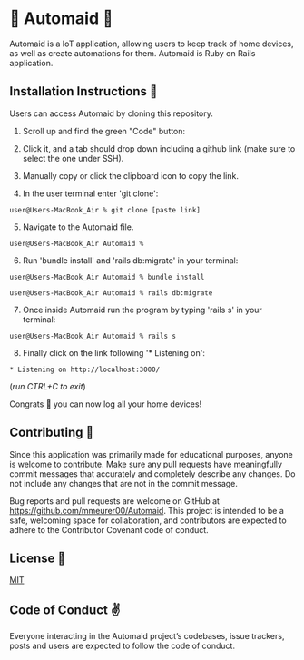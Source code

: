 ## <h1>🧹 Automaid 🧺</h1>

Automaid is a IoT application, allowing users to keep track of home devices, as well as create automations for them. Automaid is Ruby on Rails application. 



## <h2>Installation Instructions 📲</h2>


Users can access Automaid by cloning this repository.

1. Scroll up and find the green "Code" button:

2. Click it, and a tab should drop down including a github link (make sure to select the one under SSH).

3. Manually copy or click the clipboard icon to copy the link.

4. In the user terminal enter 'git clone':

```
user@Users-MacBook_Air % git clone [paste link]
```

5. Navigate to the Automaid file.
```
user@Users-MacBook_Air Automaid % 
```
6. Run 'bundle install' and 'rails db:migrate' in your terminal:
```
user@Users-MacBook_Air Automaid % bundle install

user@Users-MacBook_Air Automaid % rails db:migrate
```

7. Once inside Automaid run the program by typing 'rails s' in your terminal:
```
user@Users-MacBook_Air Automaid % rails s 
```
8. Finally click on the link following '* Listening on':
```
* Listening on http://localhost:3000/
```
(*run CTRL+C to exit*)

Congrats 🎉 you can now log all your home devices! 



## <h2>Contributing 🥰 </h2> 


Since this application was primarily made for educational purposes, anyone is welcome to contribute. Make sure any pull requests have meaningfully commit messages that accurately and completely describe any changes. Do not include any changes that are not in the commit message.

Bug reports and pull requests are welcome on GitHub at https://github.com/mmeurer00/Automaid. This project is intended to be a safe, welcoming space for collaboration, and contributors are expected to adhere to the Contributor Covenant code of conduct.


## <h2>License 🔗 </h2>



[MIT](https://github.com/mmeurer00/Automaid/blob/main/LICENSE)


## <h2>Code of Conduct ✌</h2>


Everyone interacting in the Automaid project’s codebases, issue trackers, posts and users are expected to follow the code of conduct.